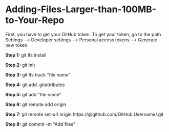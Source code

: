 # Adding-Files-Larger-than-100MB-to-Your-Repo

First, you have to get your GitHub token. To get your token, go to the path Settings --> Developer settings --> Personal access tokens --> Generate new token. 

**Step 1:** git lfs install

**Step 2:** git init

**Step 3:** git lfs track "file name"

**Step 4:** git add .gitattributes

**Step 5:** git add "file name"

**Step 6:** git remote add origin <url of your repo>
 
**Step 7:** git remote set-url origin https://<Token>@github.com/GitHub Username/<repo>.git
 
**Step 8:** git commit -m "Add files"
 





